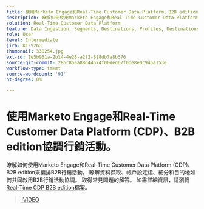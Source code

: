 ```yaml
---
title: 使用Marketo Engage和Real-Time Customer Data Platform、B2B edition協調行銷活動
description: 瞭解如何使用Marketo Engage和Real-Time Customer Data Platform (CDP)、B2B edition協調行銷活動。
solution: Real-Time Customer Data Platform
feature: Data Ingestion, Segments, Destinations, Profiles, Destinations
role: User
level: Intermediate
jira: KT-9263
thumbnail: 338254.jpg
exl-id: 1e5b951a-2b14-4e28-a2f2-818db7a8b376
source-git-commit: 286c85aa88d44574f00ded67f0de8e0c945a153e
workflow-type: tm+mt
source-wordcount: '91'
ht-degree: 0%

---
```


# 使用Marketo Engage和Real-Time Customer Data Platform (CDP)、B2B edition協調行銷活動。

瞭解如何使用Marketo Engage和Real-Time Customer Data Platform (CDP)、B2B edition來編排B2B行銷活動。 瞭解資料擷取、帳戶設定檔、細分和目的地如何共同啟用B2B行銷活動協調。 取得常見問題的解答。 如需詳細資訊，請瀏覽[Real-Time CDP B2B edition檔案](https://experienceleague.adobe.com/docs/experience-platform/rtcdp/b2b-overview.html)。

>[!VIDEO](https://video.tv.adobe.com/v/338254?learn=on&enablevpops)

